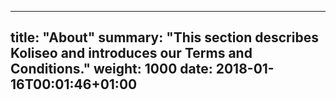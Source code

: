 
---
title: "About"
summary: "This section describes Koliseo and introduces our Terms and Conditions."
weight: 1000
date: 2018-01-16T00:01:46+01:00
---

